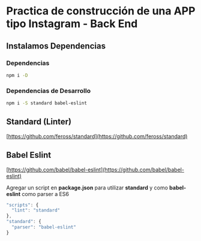 # Practica de construcción de una APP tipo Instagram - Back End

## Instalamos Dependencias

### Dependencias
```bash
npm i -D
```

### Dependencias de Desarrollo
```bash
npm i -S standard babel-eslint
```
## Standard (Linter)
[https://github.com/feross/standard](https://github.com/feross/standard)

## Babel Eslint
[https://github.com/babel/babel-eslint](https://github.com/babel/babel-eslint)

Agregar un script en **package.json** para utilizar **standard** y como **babel-eslint** como parser a ES6

```javascript
"scripts": {
  "lint": "standard"
},
"standard": {
  "parser": "babel-eslint"
}
```
